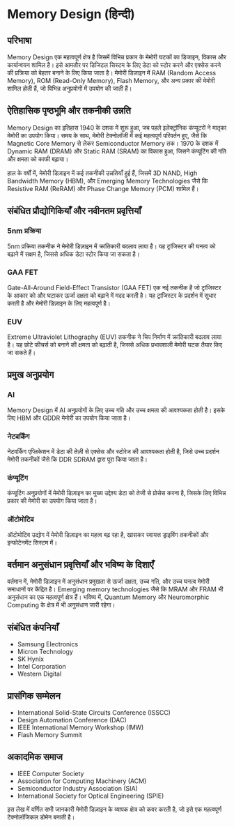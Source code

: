# Memory Design (हिन्दी)

## परिभाषा
Memory Design एक महत्वपूर्ण क्षेत्र है जिसमें विभिन्न प्रकार के मेमोरी घटकों का डिजाइन, विकास और कार्यान्वयन शामिल है। इसे आमतौर पर डिजिटल सिस्टम के लिए डेटा को स्टोर करने और एक्सेस करने की प्रक्रिया को बेहतर बनाने के लिए किया जाता है। मेमोरी डिज़ाइन में RAM (Random Access Memory), ROM (Read-Only Memory), Flash Memory, और अन्य प्रकार की मेमोरी शामिल होती हैं, जो विभिन्न अनुप्रयोगों में उपयोग की जाती हैं।

## ऐतिहासिक पृष्ठभूमि और तकनीकी उन्नति
Memory Design का इतिहास 1940 के दशक में शुरू हुआ, जब पहले इलेक्ट्रॉनिक कंप्यूटरों ने मातृका मेमोरी का उपयोग किया। समय के साथ, मेमोरी टेक्नोलॉजी में कई महत्वपूर्ण परिवर्तन हुए, जैसे कि Magnetic Core Memory से लेकर Semiconductor Memory तक। 1970 के दशक में Dynamic RAM (DRAM) और Static RAM (SRAM) का विकास हुआ, जिसने कंप्यूटिंग की गति और क्षमता को काफी बढ़ाया।

हाल के वर्षों में, मेमोरी डिज़ाइन में कई तकनीकी उन्नतियाँ हुई हैं, जिसमें 3D NAND, High Bandwidth Memory (HBM), और Emerging Memory Technologies जैसे कि Resistive RAM (ReRAM) और Phase Change Memory (PCM) शामिल हैं।

## संबंधित प्रौद्योगिकियाँ और नवीनतम प्रवृत्तियाँ
### 5nm प्रक्रिया
5nm प्रक्रिया तकनीक ने मेमोरी डिज़ाइन में क्रांतिकारी बदलाव लाया है। यह ट्रांजिस्टर की घनत्व को बढ़ाने में सक्षम है, जिससे अधिक डेटा स्टोर किया जा सकता है। 

### GAA FET
Gate-All-Around Field-Effect Transistor (GAA FET) एक नई तकनीक है जो ट्रांजिस्टर के आकार को और घटाकर ऊर्जा दक्षता को बढ़ाने में मदद करती है। यह ट्रांजिस्टर के प्रदर्शन में सुधार करती है और मेमोरी डिज़ाइन के लिए महत्वपूर्ण है।

### EUV
Extreme Ultraviolet Lithography (EUV) तकनीक ने चिप निर्माण में क्रांतिकारी बदलाव लाया है। यह छोटे फीचर्स को बनाने की क्षमता को बढ़ाती है, जिससे अधिक प्रभावशाली मेमोरी घटक तैयार किए जा सकते हैं।

## प्रमुख अनुप्रयोग
### AI
Memory Design में AI अनुप्रयोगों के लिए उच्च गति और उच्च क्षमता की आवश्यकता होती है। इसके लिए HBM और GDDR मेमोरी का उपयोग किया जाता है।

### नेटवर्किंग
नेटवर्किंग एप्लिकेशन में डेटा की तेज़ी से एक्सेस और स्टोरेज की आवश्यकता होती है, जिसे उच्च प्रदर्शन मेमोरी तकनीकों जैसे कि DDR SDRAM द्वारा पूरा किया जाता है।

### कंप्यूटिंग
कंप्यूटिंग अनुप्रयोगों में मेमोरी डिज़ाइन का मुख्य उद्देश्य डेटा को तेजी से प्रोसेस करना है, जिसके लिए विभिन्न प्रकार की मेमोरी का उपयोग किया जाता है।

### ऑटोमोटिव
ऑटोमोटिव उद्योग में मेमोरी डिज़ाइन का महत्व बढ़ रहा है, खासकर स्वायत्त ड्राइविंग तकनीकों और इन्फोटेनमेंट सिस्टम में।

## वर्तमान अनुसंधान प्रवृत्तियाँ और भविष्य के दिशाएँ
वर्तमान में, मेमोरी डिज़ाइन में अनुसंधान प्रमुखता से ऊर्जा दक्षता, उच्च गति, और उच्च घनत्व मेमोरी समाधानों पर केंद्रित है। Emerging memory technologies जैसे कि MRAM और FRAM भी अनुसंधान का एक महत्वपूर्ण क्षेत्र हैं। भविष्य में, Quantum Memory और Neuromorphic Computing के क्षेत्र में भी अनुसंधान जारी रहेगा।

## संबंधित कंपनियाँ
- Samsung Electronics
- Micron Technology
- SK Hynix
- Intel Corporation
- Western Digital

## प्रासंगिक सम्मेलन
- International Solid-State Circuits Conference (ISSCC)
- Design Automation Conference (DAC)
- IEEE International Memory Workshop (IMW)
- Flash Memory Summit

## अकादमिक समाज
- IEEE Computer Society
- Association for Computing Machinery (ACM)
- Semiconductor Industry Association (SIA)
- International Society for Optical Engineering (SPIE)

इस लेख में वर्णित सभी जानकारी मेमोरी डिज़ाइन के व्यापक क्षेत्र को कवर करती है, जो इसे एक महत्वपूर्ण टेक्नोलॉजिकल डोमेन बनाती है।